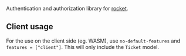 Authentication and authorization library for [rocket](https://rocket.rs).

## Client usage

For the use on the client side (eg. WASM), use `no-default-features` and `features = ["client"]`. This will only include the `Ticket` model.
